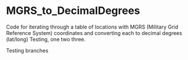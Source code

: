 # MGRS_to_DecimalDegrees
Code for iterating through a table of locations with MGRS (Military Grid Reference System) coordinates and converting each to decimal degrees (lat/long)
Testing, one two three.

Testing branches

